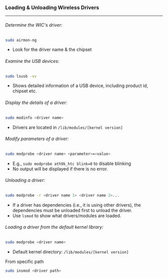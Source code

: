 ### Loading & Unloading Wireless Drivers
---
###### Determine the WIC's driver:
```sh
sudo airmon-ng
```
- Look for the driver name & the chipset

###### Examine the USB devices:
```sh
sudo lsusb -vv
```
- Shows detailed information of a USB device, including product id, chipset etc.

###### Display the details of a driver:
```sh
sudo modinfo <driver name>
```
- Drivers are located in `/lib/modules/[kernel version]`

###### Modify parameters of a driver:
```sh
sudo modprobe <driver name> <parameter>=<value>
```
- E.g., `sudo modprobe ath9k_htc blink=0` to disable blinking
- No output will be displayed if there is no error.

###### Unloading a driver:
```sh
sudo modprobe -r <driver name 1> <driver name 2>...
```
- If a driver has dependencies (i.e., it is using other drivers), the dependencies must be unloaded first to unload the driver.
- Use `lsmod` to show what drivers/modules are loaded.

###### Loading a driver from the default kernel library:
```sh
sudo modprobe <driver name>
```
- Default kernel directory: `/lib/modules/[kernel version]`

From specific path
```sh
sudo insmod <driver path>
```


